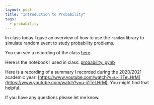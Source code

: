 ```yaml
---
layout: post
title: "Introduction to Probability"
tags:
  - probability
---
```


In class today I gave an overview of how to use the `random` library to simulate
random event to study probability problems.

You can see a recording of the class [here](https://cardiff.cloud.panopto.eu/Panopto/Pages/Viewer.aspx?id=90d8266a-49d4-47b1-aeaa-b21300f7ce7c)

Here is the notebook I used in class:
[probability.ipynb]({{site.baseurl}}/assets/nbs/2024-2025/probability.ipynb)

Here is a recording of a summary I recorded during the 2020/2021 academic year: [https://www.youtube.com/watch?v=u-ii1TeLHrM](https://www.youtube.com/watch?v=u-ii1TeLHrM).
You might find that helpful.

If you have any questions please let me know.
